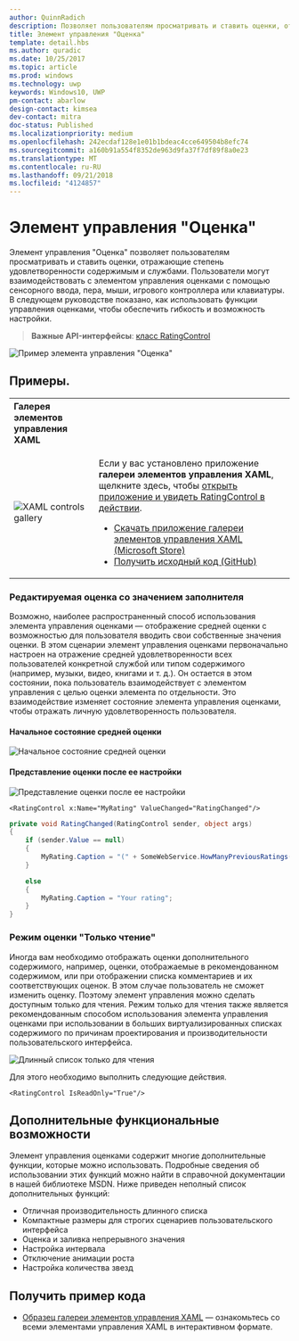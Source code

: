 ```yaml
---
author: QuinnRadich
description: Позволяет пользователям просматривать и ставить оценки, отражающие степень удовлетворенности содержимым и службами.
title: Элемент управления "Оценка"
template: detail.hbs
ms.author: quradic
ms.date: 10/25/2017
ms.topic: article
ms.prod: windows
ms.technology: uwp
keywords: Windows10, UWP
pm-contact: abarlow
design-contact: kimsea
dev-contact: mitra
doc-status: Published
ms.localizationpriority: medium
ms.openlocfilehash: 242ecdaf128e1e01b1bdeac4cce649504b8efc74
ms.sourcegitcommit: a160b91a554f8352de963d9fa37f7df89f8a0e23
ms.translationtype: MT
ms.contentlocale: ru-RU
ms.lasthandoff: 09/21/2018
ms.locfileid: "4124857"
---
```

# <a name="rating-control"></a>Элемент управления "Оценка"

Элемент управления "Оценка" позволяет пользователям просматривать и ставить оценки, отражающие степень удовлетворенности содержимым и службами. Пользователи могут взаимодействовать с элементом управления оценками с помощью сенсорного ввода, пера, мыши, игрового контроллера или клавиатуры. В следующем руководстве показано, как использовать функции управления оценками, чтобы обеспечить гибкость и возможность настройки.

> **Важные API-интерфейсы**: [класс RatingControl](https://docs.microsoft.com/uwp/api/windows.ui.xaml.controls.ratingcontrol)

![Пример элемента управления "Оценка"](images/rating_rs2_doc_ratings_intro.png)

## <a name="examples"></a>Примеры.

<table>
<th align="left">Галерея элементов управления XAML<th>
<tr>
<td><img src="images/xaml-controls-gallery-sm.png" alt="XAML controls gallery"></img></td>
<td>
    <p>Если у вас установлено приложение <strong style="font-weight: semi-bold">галереи элементов управления XAML</strong>, щелкните здесь, чтобы <a href="xamlcontrolsgallery:/item/RatingControl">открыть приложение и увидеть RatingControl в действии</a>.</p>
    <ul>
    <li><a href="https://www.microsoft.com/store/productId/9MSVH128X2ZT">Скачать приложение галереи элементов управления XAML (Microsoft Store)</a></li>
    <li><a href="https://github.com/Microsoft/Windows-universal-samples/tree/master/Samples/XamlUIBasics">Получить исходный код (GitHub)</a></li>
    </ul>
</td>
</tr>
</table>

### <a name="editable-rating-with-placeholder-value"></a>Редактируемая оценка со значением заполнителя

Возможно, наиболее распространенный способ использования элемента управления оценками — отображение средней оценки с возможностью для пользователя вводить свои собственные значения оценки. В этом сценарии элемент управления оценками первоначально настроен на отражение средней удовлетворенности всех пользователей конкретной службой или типом содержимого (например, музыки, видео, книгами и т. д.). Он остается в этом состоянии, пока пользователь взаимодействует с элементом управления с целью оценки элемента по отдельности. Это взаимодействие изменяет состояние элемента управления оценками, чтобы отражать личную удовлетворенность пользователя.

#### <a name="initial-average-rating-state"></a>Начальное состояние средней оценки
![Начальное состояние средней оценки](images/rating_rs2_doc_movie_aggregate.png)

#### <a name="representation-of-user-rating-once-set"></a>Представление оценки после ее настройки

![Представление оценки после ее настройки](images/rating_rs2_doc_movie_user.png)

```XAML
<RatingControl x:Name="MyRating" ValueChanged="RatingChanged"/>
```

```csharp
private void RatingChanged(RatingControl sender, object args)
{
    if (sender.Value == null)
    {
        MyRating.Caption = "(" + SomeWebService.HowManyPreviousRatings() + ")";
    }

    else
    {
        MyRating.Caption = "Your rating";
    }
}
```

### <a name="read-only-rating-mode"></a>Режим оценки "Только чтение"

Иногда вам необходимо отображать оценки дополнительного содержимого, например, оценки, отображаемые в рекомендованном содержимом, или при отображении списка комментариев и их соответствующих оценок. В этом случае пользователь не сможет изменить оценку. Поэтому элемент управления можно сделать доступным только для чтения.
Режим только для чтения также является рекомендованным способом использования элемента управления оценками при использовании в больших виртуализированных списках содержимого по причинам проектирования и производительности пользовательского интерфейса.

![Длинный список только для чтения](images/rating_rs2_doc_reviews.png)

Для этого необходимо выполнить следующие действия.

```XAML
<RatingControl IsReadOnly="True"/>
```

## <a name="additional-functionality"></a>Дополнительные функциональные возможности

Элемент управления оценками содержит многие дополнительные функции, которые можно использовать. Подробные сведения об использовании этих функций можно найти в справочной документации в нашей библиотеке MSDN.
Ниже приведен неполный список дополнительных функций:
-   Отличная производительность длинного списка
-   Компактные размеры для строгих сценариев пользовательского интерфейса
-   Оценка и заливка непрерывного значения
-   Настройка интервала
-   Отключение анимации роста
-   Настройка количества звезд

## <a name="get-the-sample-code"></a>Получить пример кода

- [Образец галереи элементов управления XAML](https://github.com/Microsoft/Windows-universal-samples/tree/master/Samples/XamlUIBasics) — ознакомьтесь со всеми элементами управления XAML в интерактивном формате.